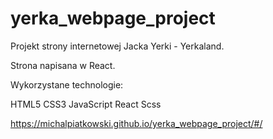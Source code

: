 # yerka_webpage_project

Projekt strony internetowej Jacka Yerki - Yerkaland.

Strona napisana w React.

Wykorzystane technologie:

HTML5
CSS3
JavaScript
React
Scss

https://michalpiatkowski.github.io/yerka_webpage_project/#/
